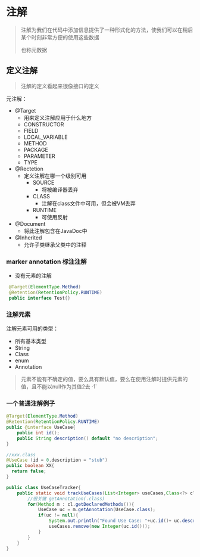 # 注解

> 注解为我们在代码中添加信息提供了一种形式化的方法，使我们可以在稍后某个时刻非常方便的使用这些数据
>
> 也称元数据

## 定义注解

> 注解的定义看起来很像接口的定义



元注解：

* @Target
  * 用来定义注解应用于什么地方
  * CONSTRUCTOR
  * FIELD
  * LOCAL_VARIABLE
  * METHOD
  * PACKAGE
  * PARAMETER
  * TYPE
* @Rectetion
  * 定义注解在哪一个级别可用
    * SOURCE
      * 将被编译器丢弃
    * CLASS
      * 注解在class文件中可用，但会被VM丢弃
    * RUNTIME
      * 可使用反射
* @Document
  * 将此注解包含在JavaDoc中
* @Inherited
  * 允许子类继承父类中的注释

### marker annotation 标注注解

* 没有元素的注解


```java
 @Target(ElementType.Method)
 @Retention(RetentionPolicy.RUNTIME)
 public interface Test{}
```
### 注解元素

注解元素可用的类型：

* 所有基本类型
* String
* Class
* enum
* Annotation

> 元素不能有不确定的值，要么具有默认值，要么在使用注解时提供元素的值，且不能以null作为其值2去	·1`

### 一个普通注解例子

```java
@Target(ElementType.Method)
@Retention(RetentionPolicy.RUNTIME)
public @interface UseCase{
  	public int id();
  	public String description() default "no description";
}

//xxx.class
@UseCase (id = 0,description = "stub")
public boolean XX{
  return false;
}

public class UseCaseTracker{
	public static void trackUseCases(List<Integer> useCases,Class<?> cl){
      	//很关键 getAnnotation(.class)
      	for(Method m : cl.getDeclaredMethods()){
          	UseCase uc = m.getAnnotation(UseCase.class);
          	if(uc != null){
              	System.out.println("Found Use Case: "+uc.id()+ uc.description);
              	useCases.remove(new Integer(uc.id()));
          	}
      	}
	}
}
```